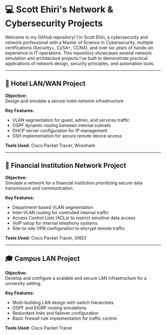 # 💻 Scott Ehiri's Network & Cybersecurity Projects

Welcome to my GitHub repository! I'm Scott Ehiri, a cybersecurity and network professional with a Master of Science in Cybersecurity, multiple certifications (Security+, CySA+, CCNA), and over six years of hands-on experience in IT operations. This repository showcases several network simulation and architecture projects I’ve built to demonstrate practical applications of network design, security principles, and automation tools.

---

## 🏨 Hotel LAN/WAN Project

**Objective:**  
Design and simulate a secure hotel network infrastructure.

**Key Features:**
- VLAN segmentation for guest, admin, and services traffic
- OSPF dynamic routing between internal subnets
- DHCP server configuration for IP management
- SSH implementation for secure remote device access

**Tools Used:** Cisco Packet Tracer, Wireshark

---

## 🏦 Financial Institution Network Project

**Objective:**  
Simulate a network for a financial institution prioritizing secure data transmission and communication.

**Key Features:**
- Department-based VLAN segmentation
- Inter-VLAN routing for controlled internal traffic
- Access Control Lists (ACLs) to restrict sensitive data access
- VoIP setup for internal telephony systems
- Site-to-site VPN configuration to encrypt remote traffic

**Tools Used:** Cisco Packet Tracer, GNS3

---

## 🎓 Campus LAN Project

**Objective:**  
Develop and configure a scalable and secure LAN infrastructure for a university setting.

**Key Features:**
- Multi-building LAN design with switch hierarchies
- OSPF and EIGRP routing simulations
- Redundant links and failover configuration
- Basic firewall rule implementation for traffic control

**Tools Used:** Cisco Packet Tracer
